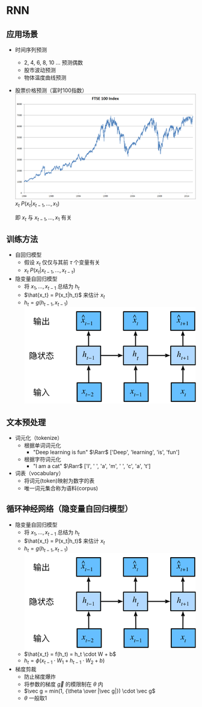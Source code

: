 # RNN

## 应用场景

* 时间序列预测
  * 2, 4, 6, 8, 10 ... 预测偶数
  * 股市波动预测
  * 物体温度曲线预测
* 股票价格预测（富时100指数）
    ![FTSE 100 Index](./ftse100.png)
    $x_t ~ P(x_t|x_{t-1}, ..., x_{1})$
    
    即 $x_t$ 与 $x_{t-1}, ..., x_{1}$ 有关

## 训练方法

* 自回归模型
  * 假设 $x_t$ 仅仅与其前 $\tau$ 个变量有关
  * $x_t ~ P(x_t|x_{t-1}, ..., x_{t-\tau})$
* 隐变量自回归模型
  * 将 $x_1, ... , x_{t-1}$ 总结为 $h_t$
  * $\hat{x_t} = P(x_t|h_t)$ 来估计 $x_t$
  * $h_t = g(h_{t-1}, x_{t-1})$
    ![序列模型](./sequence-model.svg)

## 文本预处理

* 词元化（tokenize）
  * 根据单词词元化
    * "Deep learning is fun" $\Rarr$ ['Deep', 'learning', 'is', 'fun']
  * 根据字符词元化
    * "I am a cat" $\Rarr$ ['I', ' ', 'a', 'm', ' ', 'c', 'a', 't']
* 词表（vocabulary）
  * 将词元(token)映射为数字的表
  * 唯一词元集合称为语料(corpus)

## 循环神经网络（隐变量自回归模型）

* 隐变量自回归模型
  * 将 $x_1, ... , x_{t-1}$ 总结为 $h_t$
  * $\hat{x_t} = P(x_t|h_t)$ 来估计 $x_t$
  * $h_t = g(h_{t-1}, x_{t-1})$
    ![序列模型](./sequence-model.svg)
  * $\hat{x_t} = f(h_t) = h_t \cdot W + b$
  * $h_t = \phi(x_{t-1} \cdot W_1 + h_{t-1} \cdot W_2 + b)$
* 梯度剪裁
  * 防止梯度爆炸
  * 将参数的梯度 $\vec g$ 的模限制在 $\theta$ 内
  * $\vec g = min(1, {\theta \over |\vec g|}) \cdot \vec g$
  * $\theta$ 一般取1
